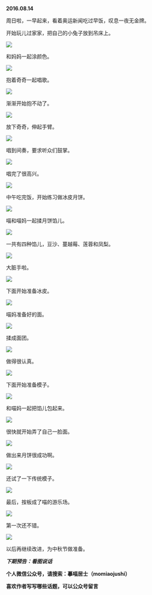 
          
            
**2016.08.14**

周日啦，一早起来，看着奥运新闻吃过早饭，叹息一夜无金牌。

开始玩儿过家家，把自己的小兔子放到吊床上。




![](img/51001-801d9343723a2a3c.jpg)




和妈妈一起涂颜色。




![](img/51001-c1a2d2e1a1f9631d.jpg)




抱着奇奇一起唱歌。




![](img/51001-13cc1787ea386d1a.jpg)




渐渐开始抱不动了。




![](img/51001-07e151e0453f8b4e.jpg)




放下奇奇，伸起手臂。




![](img/51001-169765d665952569.jpg)




唱到间奏，要求听众们鼓掌。




![](img/51001-4c2c7d3733d5d95f.jpg)




唱完了很高兴。




![](img/51001-6a1fcfd9cdadbfd0.jpg)




中午吃完饭，开始练习做冰皮月饼。




![](img/51001-717e401bab3398ef.jpg)




喵和喵妈一起揉月饼馅儿。




![](img/51001-d0cd58f9a037d9f1.jpg)




一共有四种馅儿，豆沙、蔓越莓、莲蓉和凤梨。




![](img/51001-7149730c006b14ec.jpg)




大脏手啦。




![](img/51001-fae843240daaa5a5.jpg)




下面开始准备冰皮。




![](img/51001-822aef9633b8b3f6.jpg)




喵妈准备好的面。




![](img/51001-9e2858b2c3fad347.jpg)




揉成面团。




![](img/51001-72dd58eea44a4de0.jpg)




做得很认真。




![](img/51001-54f9249abf4c0bea.jpg)




下面开始准备模子。




![](img/51001-e6b8b56ce5412d15.jpg)




和喵妈一起把馅儿包起来。




![](img/51001-d504c1cc37568542.jpg)




很快就开始弄了自己一脸面。




![](img/51001-fbbbe3d81875e2ea.jpg)




做出来月饼很成功啊。




![](img/51001-2ceac2af9639f698.jpg)




还试了一下传统模子。




![](img/51001-04e30b1e33e309ff.jpg)




最后，按板成了喵的游乐场。




![](img/51001-75c062592f1a0cfb.jpg)




第一次还不错。




![](img/51001-5205add5d1dc7e9d.jpg)




以后再继续改进，为中秋节做准备。


***下期预告：看图说话***


**个人微信公众号，请搜索：摹喵居士（momiaojushi）**

**喜欢作者写写哪些话题，可以公众号留言**

          
        